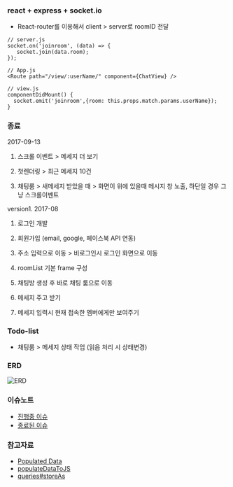 ### react + express + socket.io

* React-router를 이용해서 client > server로 roomID 전달
  
```
// server.js
socket.on('joinroom', (data) => {
   socket.join(data.room);
});

// App.js
<Route path="/view/:userName/" component={ChatView} />

// view.js
componentDidMount() {
  socket.emit('joinroom',{room: this.props.match.params.userName});
}
```
### 종료
2017-09-13
1) 스크롤 이벤트 > 메세지 더 보기

2) 첫렌더링 > 최근 메세지 10건

3) 채팅룸 > 새메세지 받았을 때 > 화면이 위에 있을때  메시지 창 노출, 하단일 경우 그냥 스크롤이벤트


version1. 2017-08

1) 로그인 개발

2) 회원가입 (email, google, 페이스북 API 연동)

3) 주소 입력으로 이동 > 비로그인시 로그인 화면으로 이동

4) roomList 기본 frame 구성

5) 채팅방 생성 후 바로 채팅 룸으로 이동

6) 메세지 주고 받기

7) 메세지 입력시 현재 접속한 멤버에게만 보여주기




### Todo-list
- 채팅룸 > 메세지 상태 작업 (읽음 처리 시 상태변경)


### ERD
![ERD](http://postfiles14.naver.net/MjAxNzA4MDlfNDcg/MDAxNTAyMjA2NTQ4OTEy.-azxXWHErNmeqtTO97YmeVgy6Adbsi14A7dE7ZGyyjAg.h77ONIJ8OjEwTGhqsZaAdmRKVe3qtOeuEyM9HhWKg9sg.JPEG.efu0128/erd.jpg?type=w3)

### 이슈노트

- [진행중 이슈](https://github.com/shuushu/chat/issues?q=is%3Aopen+is%3Aissue)
- [종료된 이슈](https://github.com/shuushu/chat/issues?q=is%3Aissue+is%3Aclosed)


### 참고자료
- [Populated Data](https://github.com/prescottprue/react-redux-firebase/issues/40)
- [populateDataToJS](https://github.com/prescottprue/react-redux-firebase/issues/216)
- [queries#storeAs](http://react-redux-firebase.com/docs/queries#storeAs)

